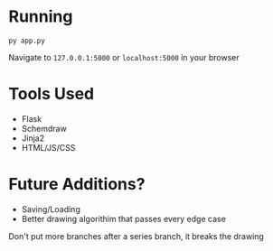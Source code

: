 # Running
```
py app.py
```
Navigate to `127.0.0.1:5000` or `localhost:5000` in your browser

# Tools Used
- Flask
- Schemdraw
- Jinja2
- HTML/JS/CSS

# Future Additions?
- Saving/Loading
- Better drawing algorithim that passes every edge case

Don't put more branches after a series branch, it breaks the drawing